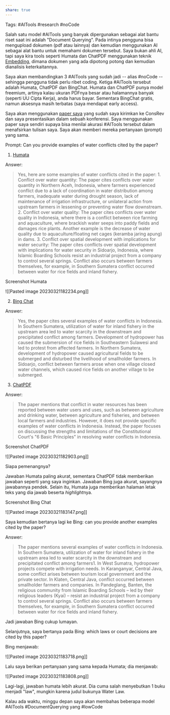 ```yaml
---
share: true
---
```



Tags: #AITools #research #noCode 


Salah satu model #AITools yang banyak dipergunakan sebagai alat bantu riset saat ini adalah "Document Querying". Pada intinya pengguna bisa mengupload dokumen (pdf atau lainnya) dan kemudian menggunakan AI sebagai alat bantu untuk memahami dokumen tersebut. Saya bukan ahli AI, tapi saya kira tools seperti Humata dan ChatPDF menggunakan teknik [Embedding](https://platform.openai.com/docs/guides/embeddings/what-are-embeddings), dimana dokumen yang ada dipotong potong dan kemudian dianalisis keterkaitannya. 

Saya akan membandingkan 3 #AITools yang sudah jadi -- alias #noCode --sehingga pengguna tidak perlu ribet coding. Ketiga #AITools tersebut adalah Humata, ChatPDF dan BingChat. Humata dan ChatPDF punya model freemium, artinya kalau ukuran PDFnya besar atau halamannya banyak (seperti UU Cipta Kerja), anda harus bayar. Sementara BingChat gratis, namun aksesnya masih terbatas (saya mendapat early access). 

Saya akan menggunakan [paper saya](https://deliverypdf.ssrn.com/delivery.php?ID=179007082000074113066122081099003011008035001029052027018027027126006116098066097070031119115055051016105083113123097124088068044036091040041106075009119113028025067007073125123095002067073025006070084117082100015091001087086081011125004122027027017&EXT=pdf&INDEX=TRUE) yang sudah saya kirimkan ke ConsRev dan saya presentasikan dalam sebuah konferensi. Saya menggunakan paper saya sendiri supaya  bisa menilai akurasi #AITools tersebut dalam menafsirkan tulisan saya. Saya akan memberi mereka pertanyaan (prompt) yang sama. 

Prompt: Can you provide examples of water conflicts cited by the paper?


1. [Humata](https://app.humata.ai/)


Answer: 
>Yes, here are some examples of water conflicts cited in the paper: 1. Conflict over water quantity: The paper cites conflicts over water quantity in Northern Aceh, Indonesia, where farmers experienced conflict due to a lack of coordination in water distribution among farmers, inadequate water during drought season, lack of maintenance of irrigation infrastructure, or unilateral action from upstream farmers in lessening or preventing water flow downstream. 2. Conflict over water quality: The paper cites conflicts over water quality in Indonesia, where there is a conflict between rice farming and aquaculture, where brackish water seeps into paddy fields and damages rice plants. Another example is the decrease of water quality due to aquaculture/floating net cages (keramba jaring apung) in dams. 3. Conflict over spatial development with implications for water security: The paper cites conflicts over spatial development with implications for water security in Sidoarjo, Indonesia, where Islamic Boarding Schools resist an industrial project from a company to control several springs. Conflict also occurs between farmers themselves, for example, in Southern Sumatera conflict occurred between water for rice fields and inland fishery.


Screenshot Humata

![[Pasted image 20230321182234.png]]

2. [Bing Chat](https://www.bing.com/new)

Answer:

> Yes, the paper cites several examples of water conflicts in Indonesia. In Southern Sumatera, utilization of water for inland fishery in the upstream area led to water scarcity in the downstream and precipitated conflict among farmers. Development of hydropower has caused the submersion of rice fields in Southeastern Sulawesi and led to protest from affected farmers. In Northern Sumatera, development of hydropower caused agricultural fields to be submerged and disturbed the livelihood of smallholder farmers. In Sidoarjo, conflict between farmers arose when one village closed water channels, which caused rice fields on another village to be submerged.

3. [ChatPDF](https://www.chatpdf.com/)

Answer:

> The paper mentions that conflict in water resources has been reported between water users and uses, such as between agriculture and drinking water, between agriculture and fisheries, and between local farmers and industries. However, it does not provide specific examples of water conflicts in Indonesia. Instead, the paper focuses on discussing the strengths and limitations of the Constitutional Court's "6 Basic Principles" in resolving water conflicts in Indonesia.

Screenshot ChatPDF

![[Pasted image 20230321182903.png]]

Siapa pemenangnya?

Jawaban Humata paling akurat, sementara ChatPDF tidak memberikan jawaban seperti yang saya inginkan. Jawaban Bing juga akurat, sayangnya jawabannya pendek. Selain itu, Humata juga memberikan halaman letak teks yang dia jawab beserta *highlight*nya. 

Screenshot Bing Chat

![[Pasted image 20230321183147.png]]

Saya kemudian bertanya lagi ke Bing: can you provide another examples cited by the paper?

Answer:

> The paper mentions several examples of water conflicts in Indonesia. In Southern Sumatera, utilization of water for inland fishery in the upstream area led to water scarcity in the downstream and precipitated conflict among farmers1. In West Sumatra, hydropower projects compete with irrigation needs. In Karanganyar, Central Java, some conflict arises between tourism local government and the private sector. In Klaten, Central Java, conflict occurred between smallholder farmers and companies. In Pandeglang, Banten, the religious community from Islamic Boarding Schools – led by their religious leaders (Kyai) – resist an industrial project from a company to control several springs. Conflict also occurs between farmers themselves, for example, in Southern Sumatera conflict occurred between water for rice fields and inland fishery.

Jadi jawaban Bing cukup lumayan.

Selanjutnya, saya bertanya pada Bing: 
which laws or court decisions are cited by this paper?

Bing menjawab:

![[Pasted image 20230321183718.png]]

Lalu saya berikan pertanyaan yang sama kepada Humata; dia menjawab:

![[Pasted image 20230321183808.png]]

Lagi-lagi, jawaban humata lebih akurat. Dia cuma salah menyebutkan 1 buku menjadi "law", mungkin karena judul bukunya Water Law.

Kalau ada waktu, minggu depan saya akan membahas beberapa model #AITools #DocumentQuerying yang #lowCode

